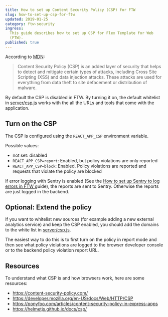 ```yaml
---
title: How to set up Content Security Policy (CSP) for FTW
slug: how-to-set-up-csp-for-ftw
updated: 2019-01-25
category: ftw-security
ingress:
  This guide describes how to set up CSP for Flex Template for Web
  (FTW).
published: true
---
```


According to
[MDN](https://developer.mozilla.org/en-US/docs/Web/HTTP/CSP):

> Content Security Policy (CSP) is an added layer of security that helps
> to detect and mitigate certain types of attacks, including Cross Site
> Scripting (XSS) and data injection attacks. These attacks are used for
> everything from data theft to site defacement or distribution of
> malware.

By default the CSP is disabled in FTW. By turning it on, the default
whitelist in
[server/csp.js](https://github.com/sharetribe/flex-template-web/blob/master/server/csp.js)
works with the all the URLs and tools that come with the application.

## Turn on the CSP

The CSP is configured using the `REACT_APP_CSP` environment variable.

Possible values:

- not set: disabled
- `REACT_APP_CSP=report`: Enabled, but policy violations are only
  reported
- `REACT_APP_CSP=block`: Enabled. Policy violations are reported and
  requests that violate the policy are blocked

If error logging with Sentry is enabled (See the
[How to set up Sentry to log errors in FTW ](/ftw/how-to-set-up-sentry/)
guide), the reports are sent to Sentry. Otherwise the reports are just
logged in the backend.

## Optional: Extend the policy

If you want to whitelist new sources (for example adding a new external
analytics service) and keep the CSP enabled, you should add the domains
to the white list in
[server/csp.js](https://github.com/sharetribe/flex-template-web/blob/master/server/csp.js).

The easiest way to do this is to first turn on the policy in report mode
and then see what policy violations are logged to the browser developer
console or to the backend policy violation report URL.

## Resources

To understand what CSP is and how browsers work, here are some
resources:

- https://content-security-policy.com/
- https://developer.mozilla.org/en-US/docs/Web/HTTP/CSP
- https://ponyfoo.com/articles/content-security-policy-in-express-apps
- https://helmetjs.github.io/docs/csp/
